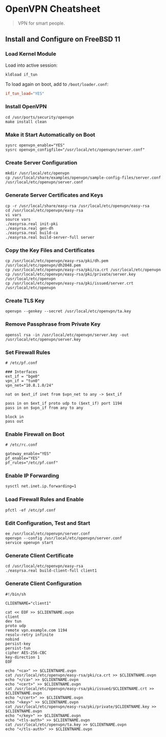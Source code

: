 # OpenVPN Cheatsheet

> VPN for smart people.

## Install and Configure on FreeBSD 11

### Load Kernel Module

Load into active session:
```
kldload if_tun
```

To load again on boot, add to `/boot/loader.conf`:
```conf
if_tun_load="YES"
```

### Install OpenVPN

```
cd /usr/ports/security/openvpn
make install clean
```

### Make it Start Automatically on Boot

```
sysrc openvpn_enable="YES"
sysrc openvpn_configfile="/usr/local/etc/openvpn/server.conf"
```

### Create Server Configuration

```
mkdir /usr/local/etc/openvpn
cp /usr/local/share/examples/openvpn/sample-config-files/server.conf /usr/local/etc/openvpn/server.conf
```

### Generate Server Certificates and Keys

```
cp -r /usr/local/share/easy-rsa /usr/local/etc/openvpn/easy-rsa
cd /usr/local/etc/openvpn/easy-rsa
vi vars
source vars
./easyrsa.real init-pki
./easyrsa.real gen-dh
./easyrsa.real build-ca
./easyrsa.real build-server-full server
```

### Copy the Key Files and Certificates

```
cp /usr/local/etc/openvpn/easy-rsa/pki/dh.pem /usr/local/etc/openvpn/dh2048.pem
cp /usr/local/etc/openvpn/easy-rsa/pki/ca.crt /usr/local/etc/openvpn
cp /usr/local/etc/openvpn/easy-rsa/pki/private/server.key /usr/local/etc/openvpn
cp /usr/local/etc/openvpn/easy-rsa/pki/issued/server.crt /usr/local/etc/openvpn
```

### Create TLS Key

```
openvpn --genkey --secret /usr/local/etc/openvpn/ta.key
```

### Remove Passphrase from Private Key

```
openssl rsa -in /usr/local/etc/openvpn/server.key -out /usr/local/etc/openvpn/server.key
```

### Set Firewall Rules

```
# /etc/pf.conf

### Interfaces
ext_if = "bge0"
vpn_if = "tun0"
vpn_net="10.8.1.0/24"

nat on $ext_if inet from $vpn_net to any -> $ext_if

pass in on $ext_if proto udp to ($ext_if) port 1194
pass in on $vpn_if from any to any

block in
pass out
```

### Enable Firewall on Boot

```
# /etc/rc.conf

gateway_enable="YES"
pf_enable="YES"
pf_rules="/etc/pf.conf"
```

### Enable IP Forwarding

``` bash
sysctl net.inet.ip.forwarding=1
```

### Load Firewall Rules and Enable

```
pfctl -ef /etc/pf.conf
```

### Edit Configuration, Test and Start

```
ee /usr/local/etc/openvpn/server.conf
openvpn --config /usr/local/etc/openvpn/server.conf
service openvpn start
```

### Generate Client Certificate

```
cd /usr/local/etc/openvpn/easy-rsa
./easyrsa.real build-client-full client1
```

### Generate Client Configuration

```
#!/bin/sh

CLIENTNAME="client1"

cat << EOF >> $CLIENTNAME.ovpn
client
dev tun
proto udp
remote vpn.example.com 1194
resolv-retry infinite
nobind
persist-key
persist-tun
cipher AES-256-CBC
key-direction 1
EOF

echo "<ca>" >> $CLIENTNAME.ovpn
cat /usr/local/etc/openvpn/easy-rsa/pki/ca.crt >> $CLIENTNAME.ovpn
echo "</ca>" >> $CLIENTNAME.ovpn
echo "<cert>" >> $CLIENTNAME.ovpn
cat /usr/local/etc/openvpn/easy-rsa/pki/issued/$CLIENTNAME.crt >> $CLIENTNAME.ovpn
echo "</cert>" >> $CLIENTNAME.ovpn
echo "<key>" >> $CLIENTNAME.ovpn
cat /usr/local/etc/openvpn/easy-rsa/pki/private/$CLIENTNAME.key >> $CLIENTNAME.ovpn
echo "</key>" >> $CLIENTNAME.ovpn
echo "<tls-auth>" >> $CLIENTNAME.ovpn
cat /usr/local/etc/openvpn/ta.key >> $CLIENTNAME.ovpn
echo "</tls-auth>" >> $CLIENTNAME.ovpn
```

